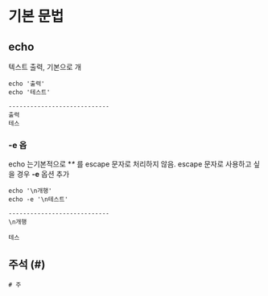 # 기본 문법

## echo

텍스트 출력, 기본으로 개

```text
echo '출력'
echo '테스트'

----------------------------
출력
테스
```

### -e 옵

echo 는기본적으로  **\** 를 escape 문자로 처리하지 않음. escape 문자로 사용하고 싶을 경우 **-e** 옵션 추가

```text
echo '\n개행'
echo -e '\n테스트'

----------------------------
\n개행

테스
```

## 주석 \(\#\)

```text
# 주
```

